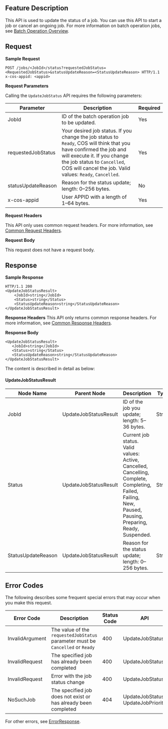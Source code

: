 ## Feature Description

This API is used to update the status of a job. You can use this API to start a job or cancel an ongoing job. For more information on batch operation jobs, see [Batch Operation Overview](https://cloud.tencent.com/document/product/436/38601).

## Request

**Sample Request**

```shell
POST /jobs/<JobId>/status?requestedJobStatus=<RequestedJobStatus>&statusUpdateReason=<StatusUpdateReason> HTTP/1.1
x-cos-appid: <appid>
```

**Request Parameters**

Calling the `UpdateJobStatus` API requires the following parameters:

| Parameter | Description | Required |
| ------------------ | ------------------------------------------------------------ | ---- |
| JobId | ID of the batch operation job to be updated. | Yes |
| requestedJobStatus | Your desired job status. If you change the job status to `Ready`, COS will think that you have confirmed the job and will execute it. If you change the job status to `Cancelled`, COS will cancel the job. Valid values: `Ready`, `Cancelled`. | Yes |
| statusUpdateReason | Reason for the status update; length: 0–256 bytes. | No |
| x-cos-appid | User APPID with a length of 1–64 bytes. | Yes |

**Request Headers**

This API only uses common request headers. For more information, see [Common Request Headers](https://cloud.tencent.com/document/product/436/7728).

**Request Body**

This request does not have a request body.

## Response

**Sample Response**

```shell
HTTP/1.1 200
<UpdateJobStatusResult>
    <JobId>string</JobId>
    <Status>string</Status>
    <StatusUpdateReason>string</StatusUpdateReason>
</UpdateJobStatusResult>
```

**Response Headers**
This API only returns common response headers. For more information, see [Common Response Headers](https://cloud.tencent.com/document/product/436/7729).

**Response Body**

```shell
<UpdateJobStatusResult>
   <JobId>string</JobId>
   <Status>string</Status>
   <StatusUpdateReason>string</StatusUpdateReason>
</UpdateJobStatusResult>
```

The content is described in detail as below:

#### UpdateJobStatusResult

| Node Name | Parent Node | Description | Type |
| ------------------ | --------------------- | ------------------------------------------------------------ | ------ |
| JobId | UpdateJobStatusResult | ID of the job you update; length: 5–36 bytes. | String |
| Status | UpdateJobStatusResult | Current job status. Valid values: Active, Cancelled, Cancelling, Complete, Completing, Failed, Failing, New, Paused, Pausing, Preparing, Ready, Suspended. | String |
| StatusUpdateReason | UpdateJobStatusResult | Reason for the status update; length: 0–256 bytes. | String |

## Error Codes

The following describes some frequent special errors that may occur when you make this request.

| Error Code | Description | Status Code | API |
| --------------- | -------------------------------------------------------- | ------ | --------------------------------- |
| InvalidArgument | The value of the `requestedJobStatus` parameter must be `Cancelled` or `Ready` | 400 | UpdateJobStatus |
| InvalidRequest | The specified job has already been completed | 400 | UpdateJobStatus |
| InvalidRequest | Error with the job status change | 400 | UpdateJobStatus |
| NoSuchJob | The specified job does not exist or has already been completed | 404 | UpdateJobStatus, UpdateJobPriority |

For other errors, see [ErrorResponse](https://cloud.tencent.com/document/product/436/38610).

